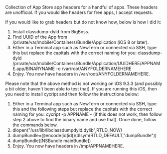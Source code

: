 Collection of App Store app headers for a handful of apps. These headers are unofficial. If you would like headers for free apps, I accept requests.

If you would like to grab headers but do not know how, below is how I did it: <br />
1. Install classdump-dyld from BigBoss. <br />
2. Find UUID of the App from /private/var/mobile/Containers/Bundle/Application (iOS 8 or later). <br />
3. Either in a Terminal app such as NewTerm or connected via SSH, type this but replace the capitals with the correct naming for you: classdump-dyld /private/var/mobile/Containers/Bundle/Application/UUIDHERE/APPNAME.app/BINARYNAME -o /var/root/ANYFOLDERNAMEHERE <br />
4. Enjoy. You now have headers in /var/root/ANYFOLDERNAMEHERE.

Please note that the above method is not working on iOS 9.3.3 (and possibly a bit older, haven't been able to test that). If you are running this iOS, then you need to install cycript and then follow the instructions below: <br />
1. Either in a Terminal app such as NewTerm or connected via SSH, type this and the following steps but replace the capitals with the correct naming for you: cycript -p APPNAME - (if this does not work, then follow step 2 above to find the binary name and use that). Once done, follow the commands below. <br /> 
2. dlopen("/usr/lib/libclassdumpdyld.dylib",RTLD_NOW) <br /> 
3. dumpBundle=@encode(id(id))(dlsym(RTLD_DEFAULT,"dumpBundle")) <br /> 
4. dumpBundle([NSBundle mainBundle]) <br /> 
5. Enjoy. You now have headers in /tmp/APPNAMEHERE.